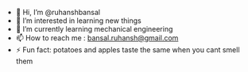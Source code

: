 - 👋 Hi, I’m @ruhanshbansal
- 👀 I’m interested in learning new things
- 🌱 I’m currently learning mechanical engineering
- 📫 How to reach me : bansal.ruhansh@gmail.com
- ⚡ Fun fact: potatoes and apples taste the same when you cant smell them

<!---
ruhanshbansal/ruhanshbansal is a ✨ special ✨ repository because its `README.md` (this file) appears on your GitHub profile.
You can click the Preview link to take a look at your changes.
--->
